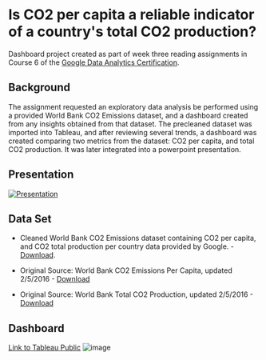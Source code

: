 # Is CO2 per capita a reliable indicator of a country's total CO2 production?
Dashboard project created as part of week three reading assignments in Course 6 of the [Google Data Analytics Certification](https://grow.google/certificates/data-analytics/#?modal_active=none).

## Background

The assignment requested an exploratory data analysis be performed using a provided World Bank CO2 Emissions dataset, and a dashboard created from any insights obtained from that dataset. The precleaned dataset was imported into Tableau, and after reviewing several trends, a dashboard was created comparing two metrics from the dataset: CO2 per capita, and total CO2 production. It was later integrated into a powerpoint presentation.

## Presentation

[![Presentation](https://img.youtube.com/vi/vHazJOiCSvI/maxresdefault.jpg)](https://www.youtube.com/embed/vHazJOiCSvI)


## Data Set

- Cleaned World Bank CO2 Emissions dataset containing CO2 per capita, and CO2 total production per country data provided by Google. - [Download](https://github.com/cgjohnso/Is-CO2-per-capita-a-reliable-indicator-of-a-countrys-total-CO2-production/blob/main/CO2-Dataset.xlsx).

- Original Source: World Bank CO2 Emissions Per Capita, updated 2/5/2016 - [Download](http://data.worldbank.org/indicator/EN.ATM.CO2E.PC)

- Original Source: World Bank Total CO2 Production, updated 2/5/2016 - [Download](http://data.worldbank.org/indicator/EN.ATM.CO2E.KT)

## Dashboard

[Link to Tableau Public](https://public.tableau.com/app/profile/chadwick.johnson/viz/IsCO2percapitaareliableindicatorofacountrystotalCO2production/Dashboard2)
![image](https://user-images.githubusercontent.com/109831179/180744838-e922f77e-d68c-4994-815b-9dfad651f2f2.png)

